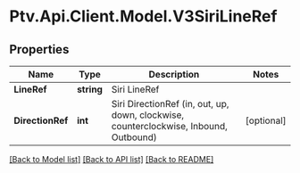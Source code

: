 # Ptv.Api.Client.Model.V3SiriLineRef

## Properties

Name | Type | Description | Notes
------------ | ------------- | ------------- | -------------
**LineRef** | **string** | Siri LineRef | 
**DirectionRef** | **int** | Siri DirectionRef  (in, out, up, down, clockwise, counterclockwise, Inbound, Outbound) | [optional] 

[[Back to Model list]](../README.md#documentation-for-models) [[Back to API list]](../README.md#documentation-for-api-endpoints) [[Back to README]](../README.md)

